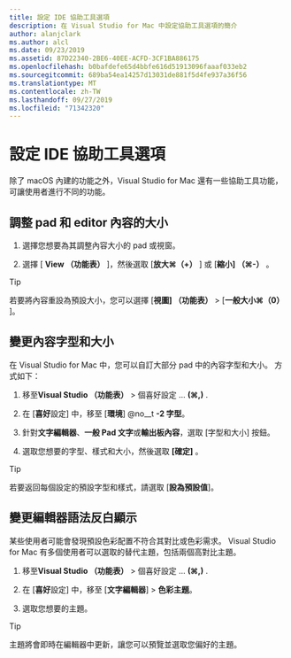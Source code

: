 ```yaml
---
title: 設定 IDE 協助工具選項
description: 在 Visual Studio for Mac 中設定協助工具選項的簡介
author: alanjclark
ms.author: alcl
ms.date: 09/23/2019
ms.assetid: 87D22340-2BE6-40EE-ACFD-3CF1BA886175
ms.openlocfilehash: b0bafdefe65d4bbfe616d51913096faaaf033eb2
ms.sourcegitcommit: 689ba54ea14257d13031de881f5d4fe937a36f56
ms.translationtype: MT
ms.contentlocale: zh-TW
ms.lasthandoff: 09/27/2019
ms.locfileid: "71342320"
---
```

# <a name="set-ide-accessibility-options"></a>設定 IDE 協助工具選項

除了 macOS 內建的功能之外，Visual Studio for Mac 還有一些協助工具功能，可讓使用者進行不同的功能。

## <a name="resize-pad-and-editor-content"></a>調整 pad 和 editor 內容的大小

1. 選擇您想要為其調整內容大小的 pad 或視窗。

1. 選擇 [ **View （功能表）** ]，然後選取 [**放大&#8984;（+）** ] 或 [**縮小] （&#8984;-）** 。

> [!TIP]
> 若要將內容重設為預設大小，您可以選擇 [**視圖] （功能表）**  >  [**一般大小&#8984;（0）** ]。

## <a name="change-the-content-font-and-size"></a>變更內容字型和大小

在 Visual Studio for Mac 中，您可以自訂大部分 pad 中的內容字型和大小。 方式如下：

1. 移至**Visual Studio （功能表）**  >  個喜好設定 ... **(&#8984;,)** .

1. 在 [**喜好**設定] 中，移至 [**環境**] @no__t **-2 字型**。

1. 針對**文字編輯器**、**一般 Pad 文字**或**輸出板內容**，選取 [字型和大小] 按鈕。

1. 選取您想要的字型、樣式和大小，然後選取 **[確定]** 。

> [!TIP]
> 若要返回每個設定的預設字型和樣式，請選取 [**設為預設值**]。

## <a name="change-the-editor-syntax-highlighting"></a>變更編輯器語法反白顯示

某些使用者可能會發現預設色彩配置不符合其對比或色彩需求。 Visual Studio for Mac 有多個使用者可以選取的替代主題，包括兩個高對比主題。

1. 移至**Visual Studio （功能表）**  >  個喜好設定 ... **(&#8984;,)** .

1. 在 [**喜好**設定] 中，移至 [**文字編輯器**]  > **色彩主題**。

1. 選取您想要的主題。

> [!TIP]
> 主題將會即時在編輯器中更新，讓您可以預覽並選取您偏好的主題。